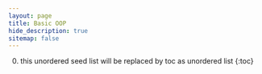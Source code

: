 ```yaml
---
layout: page
title: Basic OOP
hide_description: true
sitemap: false
---
```

0. this unordered seed list will be replaced by toc as unordered list
{:toc}
